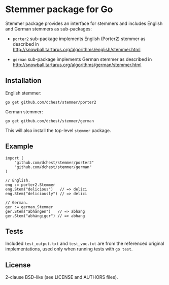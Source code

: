 Stemmer package for Go
======================

Stemmer package provides an interface for stemmers and includes English and
German stemmers as sub-packages:

 - `porter2` sub-package implements English (Porter2) stemmer as described in
   <http://snowball.tartarus.org/algorithms/english/stemmer.html>

 - `german` sub-package implements German stemmer as described in
   <http://snowball.tartarus.org/algorithms/german/stemmer.html>


Installation
-------------

English stemmer:

    go get github.com/dchest/stemmer/porter2

German stemmer:

    go get github.com/dchest/stemmer/german

This will also install the top-level `stemmer` package.

Example
-------

    import (
        "github.com/dchest/stemmer/porter2"
        "github.com/dchest/stemmer/german"
    )

    // English.
    eng := porter2.Stemmer
    eng.Stem("delicious")   // => delici
    eng.Stem("deliciously") // => delici

    // German.
    ger := german.Stemmer
    ger.Stem("abhängen")   // => abhang
    ger.Stem("abhängiger") // => abhang


Tests
-----

Included `test_output.txt` and `test_voc.txt` are from the referenced original
implementations, used only when running tests with `go test`.


License
-------

2-clause BSD-like (see LICENSE and AUTHORS files).
